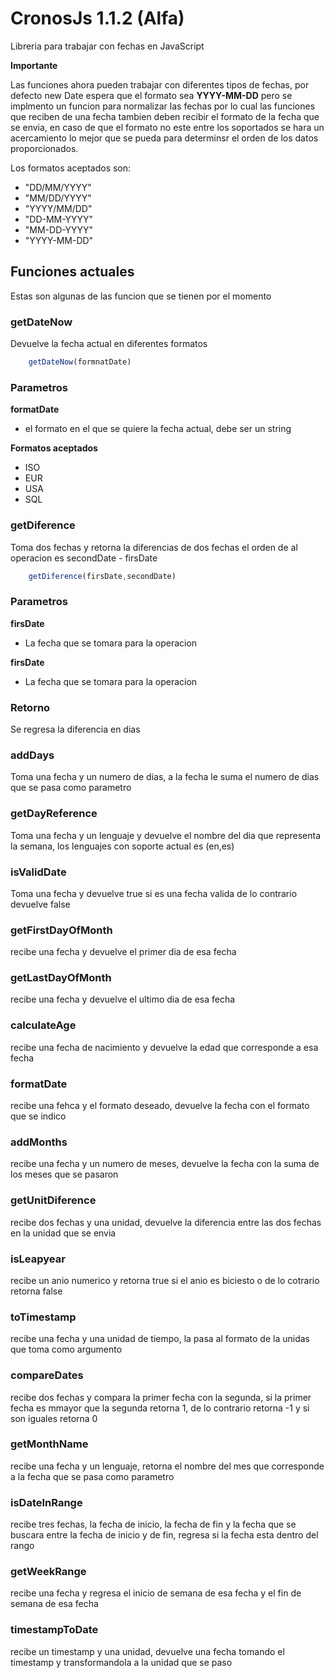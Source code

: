 # CronosJs 1.1.2 (Alfa)

Libreria para trabajar con fechas en JavaScript

**Importante**

Las funciones ahora pueden trabajar con diferentes tipos de fechas, por defecto new Date espera que el formato sea **YYYY-MM-DD** pero se implmento un funcion para normalizar las fechas por lo cual las funciones que reciben de una fecha tambien deben recibir el formato de la fecha que se envia, en caso de que el formato no este entre los soportados se hara un acercamiento lo mejor que se pueda para determinsr el orden de los datos proporcionados.

Los formatos aceptados son: 
- "DD/MM/YYYY" 
- "MM/DD/YYYY" 
- "YYYY/MM/DD" 
- "DD-MM-YYYY" 
- "MM-DD-YYYY" 
- "YYYY-MM-DD"

## Funciones actuales

Estas son algunas de las funcion que se tienen por el momento

### getDateNow

Devuelve la fecha actual en diferentes formatos

```js
    getDateNow(formnatDate)
```

### Parametros

**formatDate** 
- el formato en el que se quiere la fecha actual, debe ser un string

**Formatos aceptados**
- ISO
- EUR
- USA
- SQL

### getDiference

Toma dos fechas y retorna la diferencias de dos fechas el orden de al operacion es  secondDate - firsDate

```js
    getDiference(firsDate,secondDate)
```

### Parametros

**firsDate**
- La fecha que se tomara para la operacion

**firsDate**

- La fecha que se tomara para la operacion

### Retorno

Se regresa la diferencia en dias

### addDays 

Toma una fecha y un numero de dias, a la fecha le suma el numero de dias que se pasa como parametro

### getDayReference

Toma una fecha y un lenguaje y devuelve el nombre del dia que representa la semana, los lenguajes con soporte actual es (en,es)

### isValidDate

Toma una fecha y devuelve true si es una fecha valida de lo contrario devuelve false

### getFirstDayOfMonth 

recibe una fecha y devuelve el primer dia de esa fecha

### getLastDayOfMonth

recibe una fecha y devuelve el ultimo dia de esa fecha

### calculateAge

recibe una fecha de nacimiento y devuelve la edad que corresponde a esa fecha

### formatDate

recibe una fehca y el formato deseado, devuelve la fecha con el formato que se indico

### addMonths 

recibe una fecha y un numero de meses, devuelve la fecha con la suma de los meses que se pasaron

### getUnitDiference

recibe dos fechas y una unidad, devuelve la diferencia entre las dos fechas en la unidad que se envia

### isLeapyear

recibe un anio numerico y retorna true si el anio es biciesto o de lo cotrario retorna false

### toTimestamp

recibe una fecha y una unidad de tiempo, la pasa al formato de la unidas que toma como argumento

### compareDates

recibe dos fechas y compara la primer fecha con la segunda, si la primer fecha es mmayor que la segunda retorna 1, de lo contrario retorna -1 y si son iguales retorna 0

### getMonthName 

recibe una fecha y un lenguaje, retorna el nombre del mes que corresponde a la fecha que se pasa como parametro

### isDateInRange

recibe tres fechas, la fecha de inicio, la fecha de fin y la fecha que se buscara entre la fecha de inicio y de fin, regresa si la fecha esta dentro del rango

### getWeekRange

recibe una fecha y regresa el inicio de semana de esa fecha y el fin de semana de esa fecha

### timestampToDate 

recibe un timestamp y una unidad, devuelve una fecha tomando el timestamp y transformandola a la unidad que se paso